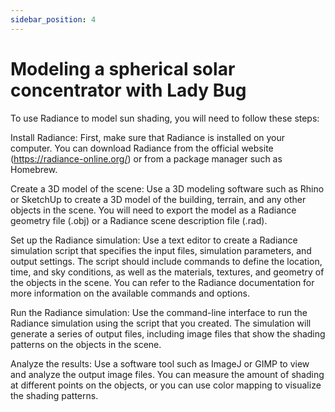 ```yaml
---
sidebar_position: 4
---
```


# Modeling a spherical solar concentrator with Lady Bug

To use Radiance to model sun shading, you will need to follow these steps:

Install Radiance: First, make sure that Radiance is installed on your computer. You can download Radiance from the official website (https://radiance-online.org/) or from a package manager such as Homebrew.

Create a 3D model of the scene: Use a 3D modeling software such as Rhino or SketchUp to create a 3D model of the building, terrain, and any other objects in the scene. You will need to export the model as a Radiance geometry file (.obj) or a Radiance scene description file (.rad).

Set up the Radiance simulation: Use a text editor to create a Radiance simulation script that specifies the input files, simulation parameters, and output settings. The script should include commands to define the location, time, and sky conditions, as well as the materials, textures, and geometry of the objects in the scene. You can refer to the Radiance documentation for more information on the available commands and options.

Run the Radiance simulation: Use the command-line interface to run the Radiance simulation using the script that you created. The simulation will generate a series of output files, including image files that show the shading patterns on the objects in the scene.

Analyze the results: Use a software tool such as ImageJ or GIMP to view and analyze the output image files. You can measure the amount of shading at different points on the objects, or you can use color mapping to visualize the shading patterns.